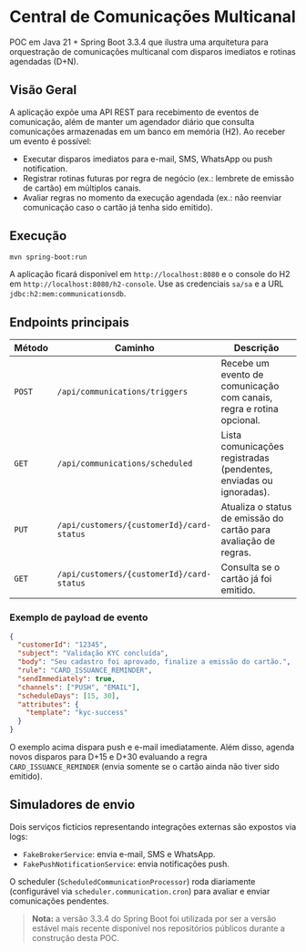 # Central de Comunicações Multicanal

POC em Java 21 + Spring Boot 3.3.4 que ilustra uma arquitetura para orquestração de comunicações multicanal
com disparos imediatos e rotinas agendadas (D+N).

## Visão Geral

A aplicação expõe uma API REST para recebimento de eventos de comunicação, além de manter
um agendador diário que consulta comunicações armazenadas em um banco em memória (H2).
Ao receber um evento é possível:

* Executar disparos imediatos para e-mail, SMS, WhatsApp ou push notification.
* Registrar rotinas futuras por regra de negócio (ex.: lembrete de emissão de cartão) em múltiplos canais.
* Avaliar regras no momento da execução agendada (ex.: não reenviar comunicação caso o cartão já tenha sido emitido).

## Execução

```bash
mvn spring-boot:run
```

A aplicação ficará disponível em `http://localhost:8080` e o console do H2 em `http://localhost:8080/h2-console`.
Use as credenciais `sa/sa` e a URL `jdbc:h2:mem:communicationsdb`.

## Endpoints principais

| Método | Caminho | Descrição |
| --- | --- | --- |
| `POST` | `/api/communications/triggers` | Recebe um evento de comunicação com canais, regra e rotina opcional. |
| `GET` | `/api/communications/scheduled` | Lista comunicações registradas (pendentes, enviadas ou ignoradas). |
| `PUT` | `/api/customers/{customerId}/card-status` | Atualiza o status de emissão do cartão para avaliação de regras. |
| `GET` | `/api/customers/{customerId}/card-status` | Consulta se o cartão já foi emitido. |

### Exemplo de payload de evento

```json
{
  "customerId": "12345",
  "subject": "Validação KYC concluída",
  "body": "Seu cadastro foi aprovado, finalize a emissão do cartão.",
  "rule": "CARD_ISSUANCE_REMINDER",
  "sendImmediately": true,
  "channels": ["PUSH", "EMAIL"],
  "scheduleDays": [15, 30],
  "attributes": {
    "template": "kyc-success"
  }
}
```

O exemplo acima dispara push e e-mail imediatamente. Além disso, agenda novos disparos para D+15 e D+30
evaluando a regra `CARD_ISSUANCE_REMINDER` (envia somente se o cartão ainda não tiver sido emitido).

## Simuladores de envio

Dois serviços fictícios representando integrações externas são expostos via logs:

* `FakeBrokerService`: envia e-mail, SMS e WhatsApp.
* `FakePushNotificationService`: envia notificações push.

O scheduler (`ScheduledCommunicationProcessor`) roda diariamente (configurável via `scheduler.communication.cron`)
para avaliar e enviar comunicações pendentes.

> **Nota:** a versão 3.3.4 do Spring Boot foi utilizada por ser a versão estável mais recente disponível nos repositórios públicos
> durante a construção desta POC.
